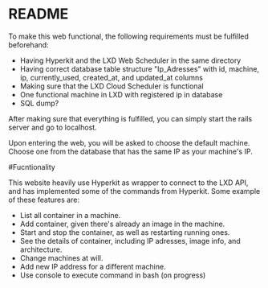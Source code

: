 # README

To make this web functional, the following requirements must be fulfilled beforehand:
* Having Hyperkit and the LXD Web Scheduler in the same directory
* Having correct database table structure "Ip_Adresses" with id, machine, ip, currently_used, created_at, and updated_at columns
* Making sure that the LXD Cloud Scheduler is functional
* One functional machine in LXD with registered ip in database
* SQL dump?

After making sure that everything is fulfilled, you can simply start the rails server and go to localhost.

Upon entering the web, you will be asked to choose the default machine. Choose one from the database that has the same IP as your machine's IP.

#Fucntionality

This website heavily use Hyperkit as wrapper to connect to the LXD API, and has implemented some of the commands from Hyperkit. Some example of these features are:
* List all container in a machine.
* Add container, given there's already an image in the machine.
* Start and stop the container, as well as restarting running ones.
* See the details of container, including IP adresses, image info, and architecture.
* Change machines at will.
* Add new IP address for a different machine.
* Use console to execute command in bash (on progress)